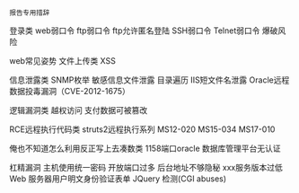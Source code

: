`报告专用措辞`


登录类
    web弱口令
    ftp弱口令
    ftp允许匿名登陆
    SSH弱口令
    Telnet弱口令
    爆破风险


web常见姿势
    文件上传类
    XSS

信息泄露类
    SNMP枚举
    敏感信息文件泄露
    目录遍历
    IIS短文件名泄露
    Oracle远程数据投毒漏洞（CVE-2012-1675）


逻辑漏洞类
    越权访问
    支付数据可被篡改



RCE远程执行代码类
    struts2远程执行系列
    MS12-020
    MS15-034
    MS17-010


俺也不知道怎么利用反正写上去凑数类
    1158端口oracle 数据库管理平台无认证



杠精漏洞
    主机使用统一密码
    开放端口过多
    后台地址不够隐秘
    xxx服务版本过低
    Web 服务器用户明文身份验证表单
    JQuery 检测(CGI abuses)

























